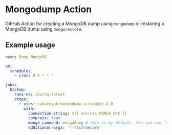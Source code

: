 # Mongodump Action

GitHub Action for creating a MongoDB dump using `mongodump` or restoring a MongoDB dump using `mongorestore`.

## Example usage

```yml
name: Dump MongoDB

on:
  schedule:
    - cron: 0 0 * * *

jobs:
  backup:
    runs-on: ubuntu-latest
    steps:
      - uses: zahornyak/mongodump-action@v1.4.0
        with:
          connection-string: ${{ secrets.MONGO_URI }}
          compress: true
          mongo-command: mongodump # this is by default. You can use `mongorestore` also here
          additional-args: '--tlsInsecure'
```

